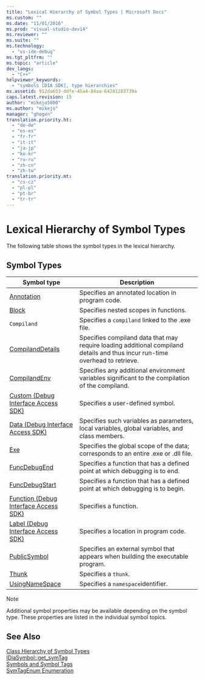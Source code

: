```yaml
---
title: "Lexical Hierarchy of Symbol Types | Microsoft Docs"
ms.custom: ""
ms.date: "11/01/2016"
ms.prod: "visual-studio-dev14"
ms.reviewer: ""
ms.suite: ""
ms.technology: 
  - "vs-ide-debug"
ms.tgt_pltfrm: ""
ms.topic: "article"
dev_langs: 
  - "C++"
helpviewer_keywords: 
  - "symbols [DIA SDK], type hierarchies"
ms.assetid: 912da653-ddfe-45a4-84aa-64281283739a
caps.latest.revision: 15
author: "mikejo5000"
ms.author: "mikejo"
manager: "ghogen"
translation.priority.ht: 
  - "de-de"
  - "es-es"
  - "fr-fr"
  - "it-it"
  - "ja-jp"
  - "ko-kr"
  - "ru-ru"
  - "zh-cn"
  - "zh-tw"
translation.priority.mt: 
  - "cs-cz"
  - "pl-pl"
  - "pt-br"
  - "tr-tr"
---
```

# Lexical Hierarchy of Symbol Types
The following table shows the symbol types in the lexical hierarchy.  
  
## Symbol Types  
  
|Symbol type|Description|  
|-----------------|-----------------|  
|[Annotation](../../debugger/debug-interface-access/annotation.md)|Specifies an annotated location in program code.|  
|[Block](../../debugger/debug-interface-access/block.md)|Specifies nested scopes in functions.|  
|`Compiland`|Specifies a `compiland` linked to the .exe file.|  
|[CompilandDetails](../../debugger/debug-interface-access/compilanddetails.md)|Specifies compiland data that may require loading additional compiland details and thus incur run-time overhead to retrieve.|  
|[CompilandEnv](../../debugger/debug-interface-access/compilandenv.md)|Specifies any additional environment variables significant to the compilation of the compiland.|  
|[Custom (Debug Interface Access SDK)](../../debugger/debug-interface-access/custom-debug-interface-access-sdk.md)|Specifies a user-defined symbol.|  
|[Data (Debug Interface Access SDK)](../../debugger/debug-interface-access/data-debug-interface-access-sdk.md)|Specifies such variables as parameters, local variables, global variables, and class members.|  
|[Exe](../../debugger/debug-interface-access/exe.md)|Specifies the global scope of the data; corresponds to an entire .exe or .dll file.|  
|[FuncDebugEnd](../../debugger/debug-interface-access/funcdebugend.md)|Specifies a function that has a defined point at which debugging is to end.|  
|[FuncDebugStart](../../debugger/debug-interface-access/funcdebugstart.md)|Specifies a function that has a defined point at which debugging is to begin.|  
|[Function (Debug Interface Access SDK)](../../debugger/debug-interface-access/function-debug-interface-access-sdk.md)|Specifies a function.|  
|[Label (Debug Interface Access SDK)](../../debugger/debug-interface-access/label-debug-interface-access-sdk.md)|Specifies a location in program code.|  
|[PublicSymbol](../../debugger/debug-interface-access/publicsymbol.md)|Specifies an external symbol that appears when building the executable program.|  
|[Thunk](../../debugger/debug-interface-access/thunk.md)|Specifies a `thunk`.|  
|[UsingNameSpace](../../debugger/debug-interface-access/usingnamespace.md)|Specifies a `namespace`identifier.|  
  
> [!NOTE]
>  Additional symbol properties may be available depending on the symbol type. These properties are listed in the individual symbol topics.  
  
## See Also  
 [Class Hierarchy of Symbol Types](../../debugger/debug-interface-access/class-hierarchy-of-symbol-types.md)   
 [IDiaSymbol::get_symTag](../../debugger/debug-interface-access/idiasymbol-get-symtag.md)   
 [Symbols and Symbol Tags](../../debugger/debug-interface-access/symbols-and-symbol-tags.md)   
 [SymTagEnum Enumeration](../../debugger/debug-interface-access/symtagenum.md)
